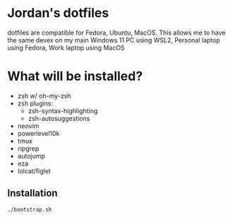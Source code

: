 # Jordan's dotfiles

dotfiles are compatible for Fedora, Ubuntu, MacOS. This allows me to have the same devex on my main Windows 11 PC using WSL2, Personal laptop using Fedora, Work laptop using MacOS 

# What will be installed?

- zsh w/ oh-my-zsh
- zsh plugins:
   - zsh-syntax-highlighting 
   - zsh-autosuggestions
- neovim
- powerlevel10k
- tmux
- ripgrep
- autojump
- eza
- lolcat/figlet

## Installation

```
./bootstrap.sh
